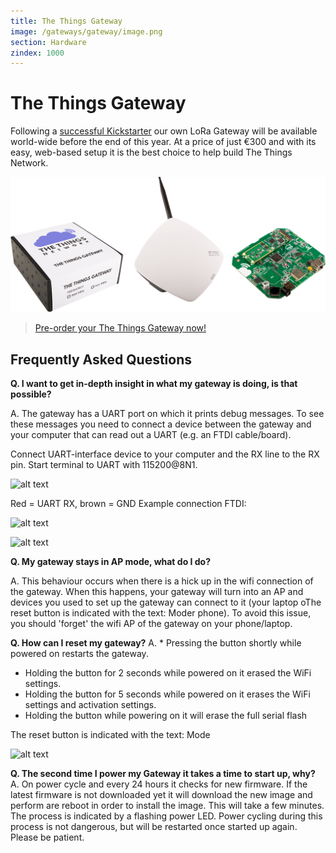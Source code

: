```yaml
---
title: The Things Gateway
image: /gateways/gateway/image.png
section: Hardware
zindex: 1000
---
```


# The Things Gateway

Following a [successful Kickstarter](https://www.kickstarter.com/projects/419277966/the-things-network) our own LoRa Gateway will be available world-wide before the end of this year. At a price of just €300 and with its easy, web-based setup it is the best choice to help build The Things Network.

![Box, Casing and PCB](image.png)

> [Pre-order your The Things Gateway now!](https://shop.thethingsnetwork.com/index.php/product/the-things-gateway/)


## Frequently Asked Questions

**Q. I want to get in-depth insight in what my gateway is doing, is that possible?**

A. The gateway has a UART port on which it prints debug messages. To see these messages you need to connect a device between the gateway and your computer that can read out a UART (e.g. an FTDI cable/board).

Connect UART-interface device to your computer and the RX line to the RX pin. Start terminal to UART with 115200@8N1.

![alt text](https://ttnstaticfile.blob.core.windows.net/media/md_editor/image-1513861786828.24.58.large.png)

Red = UART RX, brown = GND
Example connection FTDI:

![alt text](https://ttnstaticfile.blob.core.windows.net/media/md_editor/image-1513861825375.25.06.large.png)

![alt text](https://ttnstaticfile.blob.core.windows.net/media/md_editor/image-1513861871281.25.18.large.png)

**Q. My gateway stays in AP mode, what do I do?**

A. This behaviour occurs when there is a hick up in the wifi connection of the gateway.
When this happens, your gateway will turn into an AP and devices you used to set up the gateway can connect to it (your laptop oThe reset button is indicated with the text: Moder phone). To avoid this issue, you should 'forget' the wifi AP of the gateway on your phone/laptop.

**Q. How can I reset my gateway?**
A. * Pressing the button shortly while powered on restarts the gateway.
* Holding the button for 2 seconds while powered on it erased the WiFi settings.
* Holding the button for 5 seconds while powered on it erases the WiFi settings and activation settings.
* Holding the button while powering on it will erase the full serial flash

The reset button is indicated with the text: Mode

![alt text](https://ttnstaticfile.blob.core.windows.net/media/md_editor/image-1513862053263.34.01.large.png)

**Q. The second time I power my Gateway it takes a time to start up, why?**
A. On power cycle and every 24 hours it checks for new firmware. If the latest firmware is not downloaded yet it will download the new image and perform are reboot in order to install the image. This will take a few minutes. The process is indicated by a flashing power LED. Power cycling during this process is not dangerous, but will be restarted once started up again. Please be patient. 









